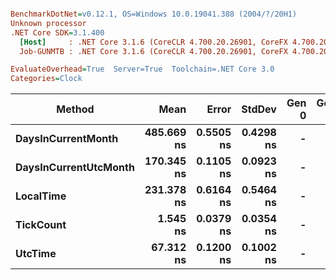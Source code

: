 ``` ini

BenchmarkDotNet=v0.12.1, OS=Windows 10.0.19041.388 (2004/?/20H1)
Unknown processor
.NET Core SDK=3.1.400
  [Host]     : .NET Core 3.1.6 (CoreCLR 4.700.20.26901, CoreFX 4.700.20.31603), X64 RyuJIT
  Job-GUNMTB : .NET Core 3.1.6 (CoreCLR 4.700.20.26901, CoreFX 4.700.20.31603), X64 RyuJIT

EvaluateOverhead=True  Server=True  Toolchain=.NET Core 3.0  
Categories=Clock  

```
|                Method |       Mean |     Error |    StdDev | Gen 0 | Gen 1 | Gen 2 | Allocated |
|---------------------- |-----------:|----------:|----------:|------:|------:|------:|----------:|
|    **DaysInCurrentMonth** | **485.669 ns** | **0.5505 ns** | **0.4298 ns** |     **-** |     **-** |     **-** |         **-** |
| **DaysInCurrentUtcMonth** | **170.345 ns** | **0.1105 ns** | **0.0923 ns** |     **-** |     **-** |     **-** |         **-** |
|             **LocalTime** | **231.378 ns** | **0.6164 ns** | **0.5464 ns** |     **-** |     **-** |     **-** |         **-** |
|             **TickCount** |   **1.545 ns** | **0.0379 ns** | **0.0354 ns** |     **-** |     **-** |     **-** |         **-** |
|               **UtcTime** |  **67.312 ns** | **0.1200 ns** | **0.1002 ns** |     **-** |     **-** |     **-** |         **-** |
